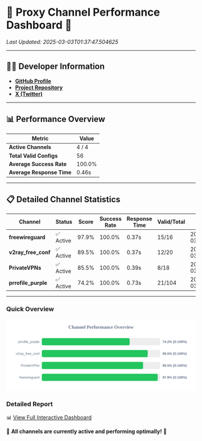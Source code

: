 # 🌟 Proxy Channel Performance Dashboard 🌟

_Last Updated: 2025-03-03T01:37:47.504625_

---

## 👩‍💻 Developer Information

- **[GitHub Profile](https://github.com/4n0nymou3)**  
- **[Project Repository](https://github.com/4n0nymou3/multi-proxy-config-fetcher)**  
- **[X (Twitter)](https://x.com/4n0nymou3)**  

---

## 📊 Performance Overview

| Metric                | Value       |
|-----------------------|-------------|
| **Active Channels**   | 4 / 4       |
| **Total Valid Configs** | 56          |
| **Average Success Rate** | 100.0%      |
| **Average Response Time** | 0.46s       |

---

## 📋 Detailed Channel Statistics

| Channel          | Status     | Score  | Success Rate | Response Time | Valid/Total | Last Success               |
|------------------|------------|--------|--------------|---------------|-------------|----------------------------|
| **freewireguard**  | ✅ Active  | 97.9%  | 100.0% | 0.37s         | 15/16       | 2025-03-03T01:37:47.502750 |
| **v2ray_free_conf**  | ✅ Active  | 89.5%  | 100.0% | 0.37s         | 12/20       | 2025-03-03T01:37:46.690638 |
| **PrivateVPNs**  | ✅ Active  | 85.5%  | 100.0% | 0.39s         | 8/18       | 2025-03-03T01:37:47.108970 |
| **prrofile_purple**  | ✅ Active  | 74.2%  | 100.0% | 0.73s         | 21/104       | 2025-03-03T01:37:46.276864 |

---

### Quick Overview
<div align="center">
  <a href="https://raw.githubusercontent.com/nullluser/NullRepo/refs/heads/main/assets/channel_stats_chart.svg">
    <img src="https://raw.githubusercontent.com/nullluser/NullRepo/refs/heads/main/assets/channel_stats_chart.svg" alt="Source Performance Statistics" width="800">
  </a>
</div>

### Detailed Report
📊 [View Full Interactive Dashboard](https://htmlpreview.github.io/?https://github.com/nullluser/NullRepo/blob/main/assets/performance_report.html)

🎉 **All channels are currently active and performing optimally!** 🎉
